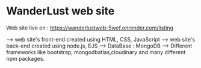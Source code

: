 # WanderLust web site

Web site live on : https://wanderlustweb-5wef.onrender.com/listing

--> web site's front-end created using HTML, CSS, JavaScript
--> web site's back-end created using node.js, EJS
--> DataBase : MongoDB
--> Different frameworks like bootstrap, mongodbatlas,cloudinary and many different npm packages.
